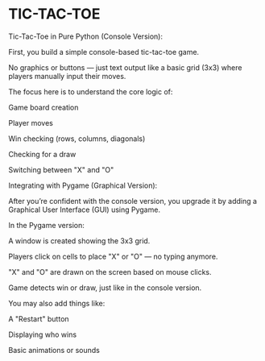 # TIC-TAC-TOE
 
Tic-Tac-Toe in Pure Python (Console Version):

First, you build a simple console-based tic-tac-toe game.

No graphics or buttons — just text output like a basic grid (3x3) where players manually input their moves.

The focus here is to understand the core logic of:

Game board creation

Player moves

Win checking (rows, columns, diagonals)

Checking for a draw

Switching between "X" and "O"

Integrating with Pygame (Graphical Version):

After you’re confident with the console version, you upgrade it by adding a Graphical User Interface (GUI) using Pygame.

In the Pygame version:

A window is created showing the 3x3 grid.

Players click on cells to place "X" or "O" — no typing anymore.

"X" and "O" are drawn on the screen based on mouse clicks.

Game detects win or draw, just like in the console version.

You may also add things like:

A "Restart" button

Displaying who wins

Basic animations or sounds
